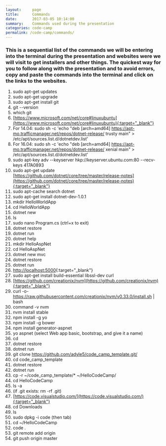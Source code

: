 ```yaml
---
layout:     page
title:      Commands
date:       2017-03-05 10:14:00
summary:    Commands used during the presentation
categories: code-camp
permalink: /code-camp/commands/
---
```


### This is a sequential list of the commands we will be entering into the terminal during the presentation and websites were we will visit to get installers and other things. The quickest way for you to follow along with the presentation and to avoid errors, copy and paste the commands into the terminal and click on the links to the websites.

1. sudo apt-get updates
2. sudo apt-get upgrade
3. sudo apt-get install git
4. git --version
5. which git
6. [https://www.microsoft.com/net/core#linuxubuntu](https://www.microsoft.com/net/core#linuxubuntu){:target="_blank"}
7. For 14.04: sudo sh -c \'echo \"deb [arch=amd64] https://apt-mo.trafficmanager.net/repos/dotnet-release/ trusty main\" > /etc/apt/sources.list.d/dotnetdev.list\'
8. For 16.04: sudo sh -c \'echo \"deb [arch=amd64] https://apt-mo.trafficmanager.net/repos/dotnet-release/ xenial main\" > /etc/apt/sources.list.d/dotnetdev.list\'
9. sudo apt-key adv --keyserver hkp://keyserver.ubuntu.com:80 --recv-keys 417A0893
10. sudo apt-get update
 [https://github.com/dotnet/core/tree/master/release-notes](https://github.com/dotnet/core/tree/master/release-notes){:target="_blank"}
12. sudo apt-cache search dotnet
13. sudo apt-get install dotnet-dev-1.0.1
14. mkdir HelloWorldApp
15. cd HelloWorldApp
16. dotnet new
17. ls
18. sudo nano Program.cs (ctrl+x to exit)
19. dotnet restore
20. dotnet run
21. dotnet help
22. mkdir HelloAspNet
23. cd HelloAspNet
24. dotnet new mvc
25. dotnet restore
26. dotnet run
27. [http://localhost:5000](http://localhost:5000){:target="_blank"}
28. sudo apt-get install build-essential libssl-dev curl
29. [https://github.com/creationix/nvm](https://github.com/creationix/nvm){:target="_blank"}
30. curl -o- https://raw.githubusercontent.com/creationix/nvm/v0.33.0/install.sh \| bash
31. command -v nvm
32. nvm install stable
33. npm install -g yo
34. npm install -g bower
35. npm install generator-aspnet
36. yo aspnet (select Web app basic, bootstrap, and give it a name)
37. cd <name>
38. dotnet restore
39. dotnet run
40. git clone https://github.com/adyle5/code_camp_template.git/
41. cd code_camp_template
42. dotnet restore
43. dotnet run
44. cp -r ~/code_camp_template/* ~/HelloCodeCamp/
45. cd HelloCodeCamp
46. ls -a
47. (if .git exists: rm -rf .git)
48. [https://code.visualstudio.com/](https://code.visualstudio.com/){:target="_blank"}
49. cd Downloads
50. ls
51. sudo dpkg -i code (then tab)
52. cd ~/HelloCodeCamp
53. code .
54. git remote add origin <url>
55. git push origin master
